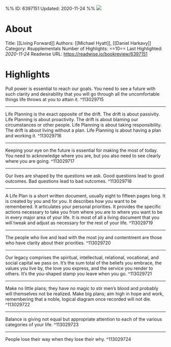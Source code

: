 %%
ID: 6397151
Updated: 2020-11-24
%%
![](https://images-na.ssl-images-amazon.com/images/I/519OjYu0TdL._SL500_.jpg)

# About
Title: [[Living Forward]]
Authors: [[Michael Hyatt]], [[Daniel Harkavy]]
Category: #supplementals
Number of Highlights: ==10==
Last Highlighted: *2020-11-24*
Readwise URL: https://readwise.io/bookreview/6397151

# Highlights 
Pull power is essential to reach our goals. You need to see a future with such clarity and desirability that you will go through all the uncomfortable things life throws at you to attain it.  ^113029715

---

Life Planning is the exact opposite of the drift. The drift is about passivity. Life Planning is about proactivity. The drift is about blaming our circumstances or other people. Life Planning is about taking responsibility. The drift is about living without a plan. Life Planning is about having a plan and working it.  ^113029716

---

Keeping your eye on the future is essential for making the most of today. You need to acknowledge where you are, but you also need to see clearly where you are going.  ^113029717

---

Our lives are shaped by the questions we ask. Good questions lead to good outcomes. Bad questions lead to bad outcomes.  ^113029718

---

A Life Plan is a short written document, usually eight to fifteen pages long. It is created by you and for you. It describes how you want to be remembered. It articulates your personal priorities. It provides the specific actions necessary to take you from where you are to where you want to be in every major area of your life. It is most of all a living document that you will tweak and adjust as necessary for the rest of your life.  ^113029719

---

The people who live and lead with the most joy and contentment are those who have clarity about their priorities.  ^113029720

---

Our legacy comprises the spiritual, intellectual, relational, vocational, and social capital we pass on. It’s the sum total of the beliefs you embrace, the values you live by, the love you express, and the service you render to others. It’s the you-shaped stamp you leave when you go.  ^113029721

---

Make no little plans; they have no magic to stir men’s blood and probably will themselves not be realized. Make big plans; aim high in hope and work, remembering that a noble, logical diagram once recorded will not die.  ^113029722

---

Balance is giving not equal but appropriate attention to each of the various categories of your life.  ^113029723

---

People lose their way when they lose their why.  ^113029724

